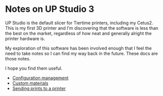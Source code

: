 # Notes on UP Studio 3

UP Studio is the default slicer for Tiertime printers, including my Cetus2. This is my first 3D printer and I'm discovering that the software is less than the best on the market, regardless of how neat and generally alright the printer hardware is.

My exploration of this software has been involved enough that I feel the need to take notes so I can find my way back in the future. These docs are those notes.

I hope you find them useful.

* [Configuration management](/3d-printing/notes/up_studio_3/configuration.md)
* [Custom materials](/3d-printing/notes/up_studio_3/materials.md)
* [Sending prints to a printer](/3d-printing/notes/up_studio_3/send_to_printer.md)
